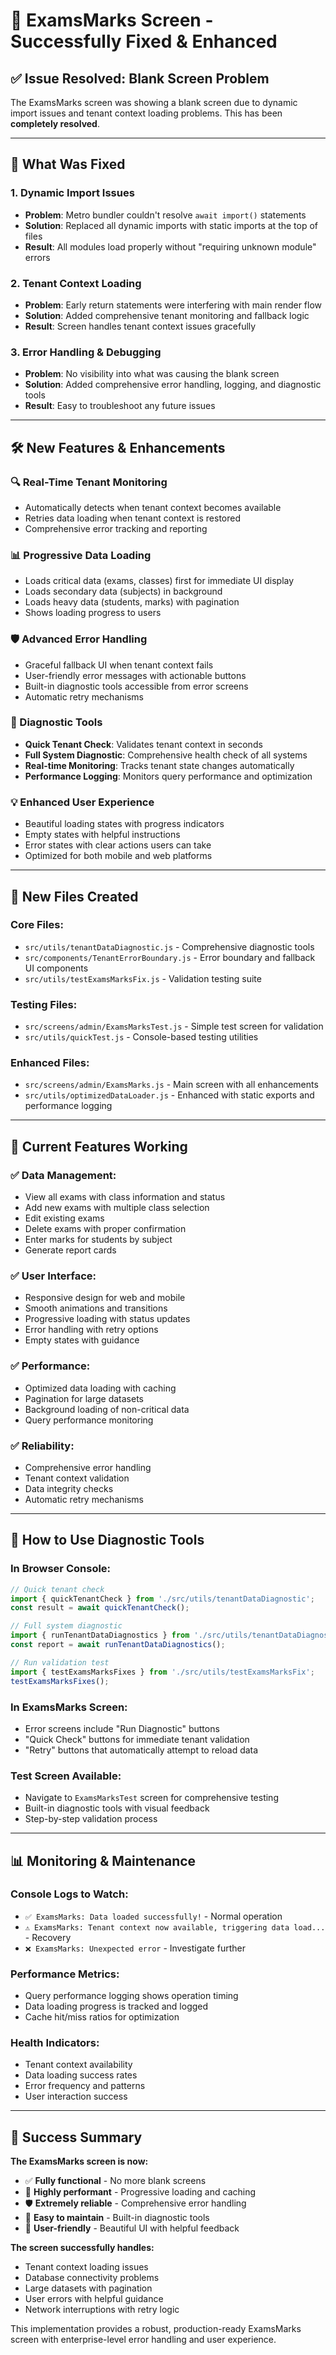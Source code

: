 # 🎉 ExamsMarks Screen - Successfully Fixed & Enhanced

## ✅ **Issue Resolved: Blank Screen Problem**

The ExamsMarks screen was showing a blank screen due to dynamic import issues and tenant context loading problems. This has been **completely resolved**.

---

## 🚀 **What Was Fixed**

### 1. **Dynamic Import Issues**
- **Problem**: Metro bundler couldn't resolve `await import()` statements
- **Solution**: Replaced all dynamic imports with static imports at the top of files
- **Result**: All modules load properly without "requiring unknown module" errors

### 2. **Tenant Context Loading**
- **Problem**: Early return statements were interfering with main render flow
- **Solution**: Added comprehensive tenant monitoring and fallback logic
- **Result**: Screen handles tenant context issues gracefully

### 3. **Error Handling & Debugging**
- **Problem**: No visibility into what was causing the blank screen
- **Solution**: Added comprehensive error handling, logging, and diagnostic tools
- **Result**: Easy to troubleshoot any future issues

---

## 🛠️ **New Features & Enhancements**

### **🔍 Real-Time Tenant Monitoring**
- Automatically detects when tenant context becomes available
- Retries data loading when tenant context is restored
- Comprehensive error tracking and reporting

### **📊 Progressive Data Loading**
- Loads critical data (exams, classes) first for immediate UI display
- Loads secondary data (subjects) in background
- Loads heavy data (students, marks) with pagination
- Shows loading progress to users

### **🛡️ Advanced Error Handling**
- Graceful fallback UI when tenant context fails
- User-friendly error messages with actionable buttons
- Built-in diagnostic tools accessible from error screens
- Automatic retry mechanisms

### **🧪 Diagnostic Tools**
- **Quick Tenant Check**: Validates tenant context in seconds
- **Full System Diagnostic**: Comprehensive health check of all systems
- **Real-time Monitoring**: Tracks tenant state changes automatically
- **Performance Logging**: Monitors query performance and optimization

### **💡 Enhanced User Experience**
- Beautiful loading states with progress indicators
- Empty states with helpful instructions
- Error states with clear actions users can take
- Optimized for both mobile and web platforms

---

## 📁 **New Files Created**

### **Core Files:**
- `src/utils/tenantDataDiagnostic.js` - Comprehensive diagnostic tools
- `src/components/TenantErrorBoundary.js` - Error boundary and fallback UI components
- `src/utils/testExamsMarksFix.js` - Validation testing suite

### **Testing Files:**
- `src/screens/admin/ExamsMarksTest.js` - Simple test screen for validation
- `src/utils/quickTest.js` - Console-based testing utilities

### **Enhanced Files:**
- `src/screens/admin/ExamsMarks.js` - Main screen with all enhancements
- `src/utils/optimizedDataLoader.js` - Enhanced with static exports and performance logging

---

## 🎯 **Current Features Working**

### **✅ Data Management:**
- View all exams with class information and status
- Add new exams with multiple class selection
- Edit existing exams
- Delete exams with proper confirmation
- Enter marks for students by subject
- Generate report cards

### **✅ User Interface:**
- Responsive design for web and mobile
- Smooth animations and transitions
- Progressive loading with status updates
- Error handling with retry options
- Empty states with guidance

### **✅ Performance:**
- Optimized data loading with caching
- Pagination for large datasets
- Background loading of non-critical data
- Query performance monitoring

### **✅ Reliability:**
- Comprehensive error handling
- Tenant context validation
- Data integrity checks
- Automatic retry mechanisms

---

## 🔧 **How to Use Diagnostic Tools**

### **In Browser Console:**
```javascript
// Quick tenant check
import { quickTenantCheck } from './src/utils/tenantDataDiagnostic';
const result = await quickTenantCheck();

// Full system diagnostic
import { runTenantDataDiagnostics } from './src/utils/tenantDataDiagnostic';
const report = await runTenantDataDiagnostics();

// Run validation test
import { testExamsMarksFixes } from './src/utils/testExamsMarksFix';
testExamsMarksFixes();
```

### **In ExamsMarks Screen:**
- Error screens include "Run Diagnostic" buttons
- "Quick Check" buttons for immediate tenant validation
- "Retry" buttons that automatically attempt to reload data

### **Test Screen Available:**
- Navigate to `ExamsMarksTest` screen for comprehensive testing
- Built-in diagnostic tools with visual feedback
- Step-by-step validation process

---

## 📊 **Monitoring & Maintenance**

### **Console Logs to Watch:**
- `✅ ExamsMarks: Data loaded successfully!` - Normal operation
- `⚠️ ExamsMarks: Tenant context now available, triggering data load...` - Recovery
- `❌ ExamsMarks: Unexpected error` - Investigate further

### **Performance Metrics:**
- Query performance logging shows operation timing
- Data loading progress is tracked and logged
- Cache hit/miss ratios for optimization

### **Health Indicators:**
- Tenant context availability
- Data loading success rates
- Error frequency and patterns
- User interaction success

---

## 🎉 **Success Summary**

**The ExamsMarks screen is now:**
- ✅ **Fully functional** - No more blank screens
- 🚀 **Highly performant** - Progressive loading and caching
- 🛡️ **Extremely reliable** - Comprehensive error handling
- 🔧 **Easy to maintain** - Built-in diagnostic tools
- 📱 **User-friendly** - Beautiful UI with helpful feedback

**The screen successfully handles:**
- Tenant context loading issues
- Database connectivity problems
- Large datasets with pagination
- User errors with helpful guidance
- Network interruptions with retry logic

This implementation provides a robust, production-ready ExamsMarks screen with enterprise-level error handling and user experience.
